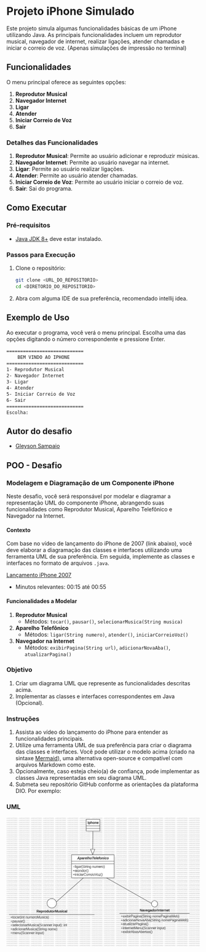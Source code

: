 # Projeto iPhone Simulado

Este projeto simula algumas funcionalidades básicas de um iPhone utilizando Java. As principais funcionalidades incluem um reprodutor musical, navegador de internet, realizar ligações, atender chamadas e iniciar o correio de voz. (Apenas simulações de impressão no terminal)


## Funcionalidades

O menu principal oferece as seguintes opções:

1. **Reprodutor Musical**
2. **Navegador Internet**
3. **Ligar**
4. **Atender**
5. **Iniciar Correio de Voz**
6. **Sair**

### Detalhes das Funcionalidades

1. **Reprodutor Musical**: Permite ao usuário adicionar e reproduzir músicas.
2. **Navegador Internet**: Permite ao usuário navegar na internet.
3. **Ligar**: Permite ao usuário realizar ligações.
4. **Atender**: Permite ao usuário atender chamadas.
5. **Iniciar Correio de Voz**: Permite ao usuário iniciar o correio de voz.
6. **Sair**: Sai do programa.

## Como Executar

### Pré-requisitos

- [Java JDK 8+](https://www.oracle.com/java/technologies/javase-jdk11-downloads.html) deve estar instalado.

### Passos para Execução

1. Clone o repositório:

    ```bash
    git clone <URL_DO_REPOSITORIO>
    cd <DIRETORIO_DO_REPOSITORIO>
    ```

2. Abra com alguma IDE de sua preferência, recomendado intellij idea.

## Exemplo de Uso

Ao executar o programa, você verá o menu principal. Escolha uma das opções digitando o número correspondente e pressione Enter.

```
============================
    BEM VINDO AO IPHONE
============================
1- Reprodutor Musical
2- Navegador Internet
3- Ligar
4- Atender
5- Iniciar Correio de Voz
6- Sair
============================
Escolha:

```

## Autor do desafio
- [Gleyson Sampaio](https://github.com/glysns)

## POO - Desafio

### Modelagem e Diagramação de um Componente iPhone

Neste desafio, você será responsável por modelar e diagramar a representação UML do componente iPhone, abrangendo suas funcionalidades como Reprodutor Musical, Aparelho Telefônico e Navegador na Internet.

#### Contexto
Com base no vídeo de lançamento do iPhone de 2007 (link abaixo), você deve elaborar a diagramação das classes e interfaces utilizando uma ferramenta UML de sua preferência. Em seguida, implemente as classes e interfaces no formato de arquivos `.java`.

[Lançamento iPhone 2007](https://www.youtube.com/watch?v=9ou608QQRq8)
- Minutos relevantes: 00:15 até 00:55

#### Funcionalidades a Modelar
1. **Reprodutor Musical**
    - Métodos: `tocar()`, `pausar()`, `selecionarMusica(String musica)`
2. **Aparelho Telefônico**
    - Métodos: `ligar(String numero)`, `atender()`, `iniciarCorreioVoz()`
3. **Navegador na Internet**
    - Métodos: `exibirPagina(String url)`, `adicionarNovaAba()`, `atualizarPagina()`

### Objetivo
1. Criar um diagrama UML que represente as funcionalidades descritas acima.
2. Implementar as classes e interfaces correspondentes em Java (Opcional).

### Instruções
1. Assista ao vídeo do lançamento do iPhone para entender as funcionalidades principais.
2. Utilize uma ferramenta UML de sua preferência para criar o diagrama das classes e interfaces. Você pode utilizar o modelo acima (criado na sintaxe [Mermaid](https://mermaid.js.org/)), uma alternativa open-source e compatível com arquivos Markdown como este.
3. Opcionalmente, caso esteja cheio(a) de confiança, pode implementar as classes Java representadas em seu diagrama UML.
4. Submeta seu repositório GitHub conforme as orientações da plataforma DIO. Por exemplo:

### UML
![Imagem do iPhone](https://github.com/brunosouza2/poo-desafio-iphone/blob/main/assets/uml-iphone.jpg)
